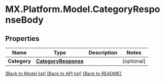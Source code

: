 # MX.Platform.Model.CategoryResponseBody

## Properties

Name | Type | Description | Notes
------------ | ------------- | ------------- | -------------
**Category** | [**CategoryResponse**](CategoryResponse.md) |  | [optional] 

[[Back to Model list]](../README.md#documentation-for-models) [[Back to API list]](../README.md#documentation-for-api-endpoints) [[Back to README]](../README.md)

